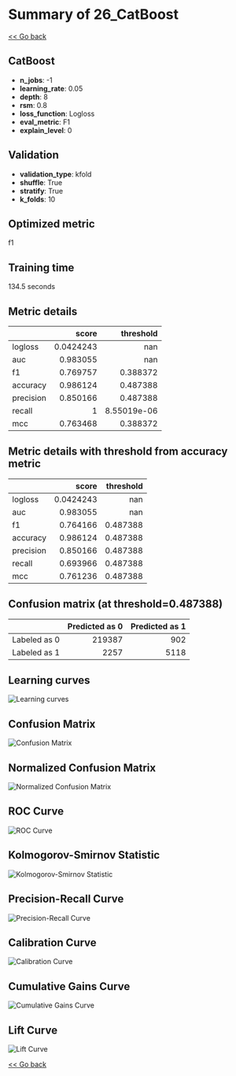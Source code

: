 # Summary of 26_CatBoost

[<< Go back](../README.md)


## CatBoost
- **n_jobs**: -1
- **learning_rate**: 0.05
- **depth**: 8
- **rsm**: 0.8
- **loss_function**: Logloss
- **eval_metric**: F1
- **explain_level**: 0

## Validation
 - **validation_type**: kfold
 - **shuffle**: True
 - **stratify**: True
 - **k_folds**: 10

## Optimized metric
f1

## Training time

134.5 seconds

## Metric details
|           |     score |     threshold |
|:----------|----------:|--------------:|
| logloss   | 0.0424243 | nan           |
| auc       | 0.983055  | nan           |
| f1        | 0.769757  |   0.388372    |
| accuracy  | 0.986124  |   0.487388    |
| precision | 0.850166  |   0.487388    |
| recall    | 1         |   8.55019e-06 |
| mcc       | 0.763468  |   0.388372    |


## Metric details with threshold from accuracy metric
|           |     score |   threshold |
|:----------|----------:|------------:|
| logloss   | 0.0424243 |  nan        |
| auc       | 0.983055  |  nan        |
| f1        | 0.764166  |    0.487388 |
| accuracy  | 0.986124  |    0.487388 |
| precision | 0.850166  |    0.487388 |
| recall    | 0.693966  |    0.487388 |
| mcc       | 0.761236  |    0.487388 |


## Confusion matrix (at threshold=0.487388)
|              |   Predicted as 0 |   Predicted as 1 |
|:-------------|-----------------:|-----------------:|
| Labeled as 0 |           219387 |              902 |
| Labeled as 1 |             2257 |             5118 |

## Learning curves
![Learning curves](learning_curves.png)
## Confusion Matrix

![Confusion Matrix](confusion_matrix.png)


## Normalized Confusion Matrix

![Normalized Confusion Matrix](confusion_matrix_normalized.png)


## ROC Curve

![ROC Curve](roc_curve.png)


## Kolmogorov-Smirnov Statistic

![Kolmogorov-Smirnov Statistic](ks_statistic.png)


## Precision-Recall Curve

![Precision-Recall Curve](precision_recall_curve.png)


## Calibration Curve

![Calibration Curve](calibration_curve_curve.png)


## Cumulative Gains Curve

![Cumulative Gains Curve](cumulative_gains_curve.png)


## Lift Curve

![Lift Curve](lift_curve.png)



[<< Go back](../README.md)
